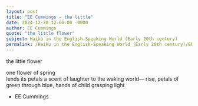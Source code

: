```yaml
---
layout: post
title: "EE Cummings - the little"
date: 2024-12-28 12:00:00 -0000
author: EE Cummings
quote: "the little flower"
subject: Haiku in the English-Speaking World (Early 20th century)
permalink: /Haiku in the English-Speaking World (Early 20th century)/EE Cummings/EE Cummings - the little
---
```


the little flower

   one flower of  spring  
   lends its  petals
   a scent of laughter
   to  the waking world—
   rise,  petals  of green  through blue,
   hands of  child  grasping light

- EE Cummings
